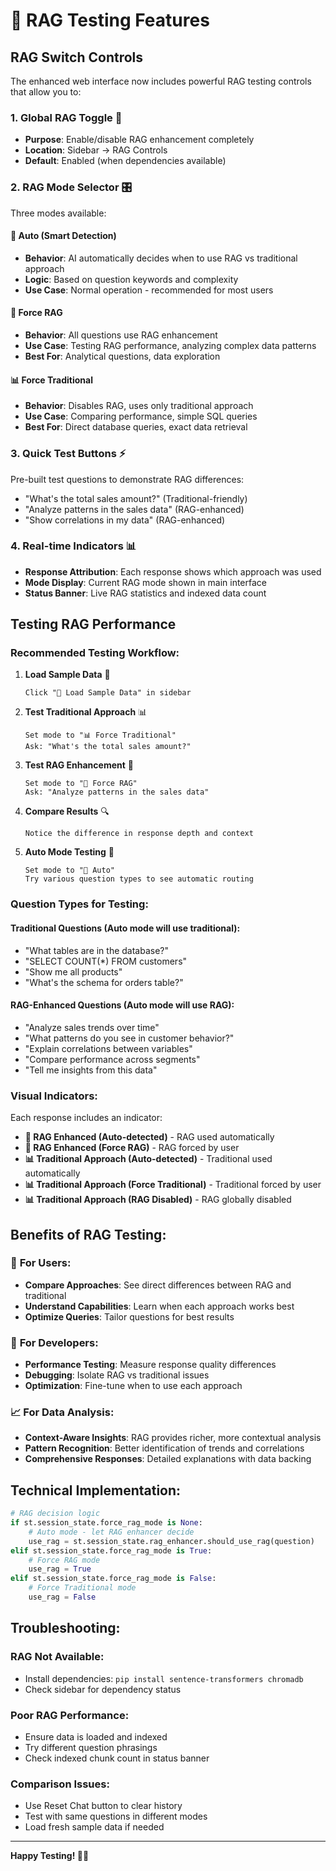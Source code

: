 # 🧠 RAG Testing Features

## RAG Switch Controls

The enhanced web interface now includes powerful RAG testing controls that allow you to:

### 1. **Global RAG Toggle** 🔄
- **Purpose**: Enable/disable RAG enhancement completely
- **Location**: Sidebar → RAG Controls 
- **Default**: Enabled (when dependencies available)

### 2. **RAG Mode Selector** 🎛️
Three modes available:

#### 🤖 **Auto (Smart Detection)**
- **Behavior**: AI automatically decides when to use RAG vs traditional approach
- **Logic**: Based on question keywords and complexity
- **Use Case**: Normal operation - recommended for most users

#### 🧠 **Force RAG**
- **Behavior**: All questions use RAG enhancement
- **Use Case**: Testing RAG performance, analyzing complex data patterns
- **Best For**: Analytical questions, data exploration

#### 📊 **Force Traditional**
- **Behavior**: Disables RAG, uses only traditional approach
- **Use Case**: Comparing performance, simple SQL queries
- **Best For**: Direct database queries, exact data retrieval

### 3. **Quick Test Buttons** ⚡
Pre-built test questions to demonstrate RAG differences:
- "What's the total sales amount?" (Traditional-friendly)
- "Analyze patterns in the sales data" (RAG-enhanced)
- "Show correlations in my data" (RAG-enhanced)

### 4. **Real-time Indicators** 📊
- **Response Attribution**: Each response shows which approach was used
- **Mode Display**: Current RAG mode shown in main interface
- **Status Banner**: Live RAG statistics and indexed data count

## Testing RAG Performance

### Recommended Testing Workflow:

1. **Load Sample Data** 📁
   ```
   Click "🔄 Load Sample Data" in sidebar
   ```

2. **Test Traditional Approach** 📊
   ```
   Set mode to "📊 Force Traditional"
   Ask: "What's the total sales amount?"
   ```

3. **Test RAG Enhancement** 🧠
   ```
   Set mode to "🧠 Force RAG"
   Ask: "Analyze patterns in the sales data"
   ```

4. **Compare Results** 🔍
   ```
   Notice the difference in response depth and context
   ```

5. **Auto Mode Testing** 🤖
   ```
   Set mode to "🤖 Auto"
   Try various question types to see automatic routing
   ```

### Question Types for Testing:

#### **Traditional Questions** (Auto mode will use traditional):
- "What tables are in the database?"
- "SELECT COUNT(*) FROM customers"
- "Show me all products"
- "What's the schema for orders table?"

#### **RAG-Enhanced Questions** (Auto mode will use RAG):
- "Analyze sales trends over time"
- "What patterns do you see in customer behavior?"
- "Explain correlations between variables"
- "Compare performance across segments"
- "Tell me insights from this data"

### Visual Indicators:

Each response includes an indicator:
- **🧠 RAG Enhanced (Auto-detected)** - RAG used automatically
- **🧠 RAG Enhanced (Force RAG)** - RAG forced by user
- **📊 Traditional Approach (Auto-detected)** - Traditional used automatically  
- **📊 Traditional Approach (Force Traditional)** - Traditional forced by user
- **📊 Traditional Approach (RAG Disabled)** - RAG globally disabled

## Benefits of RAG Testing:

### 🎯 **For Users**:
- **Compare Approaches**: See direct differences between RAG and traditional
- **Understand Capabilities**: Learn when each approach works best
- **Optimize Queries**: Tailor questions for best results

### 🔬 **For Developers**:
- **Performance Testing**: Measure response quality differences
- **Debugging**: Isolate RAG vs traditional issues
- **Optimization**: Fine-tune when to use each approach

### 📈 **For Data Analysis**:
- **Context-Aware Insights**: RAG provides richer, more contextual analysis
- **Pattern Recognition**: Better identification of trends and correlations
- **Comprehensive Responses**: Detailed explanations with data backing

## Technical Implementation:

```python
# RAG decision logic
if st.session_state.force_rag_mode is None:
    # Auto mode - let RAG enhancer decide
    use_rag = st.session_state.rag_enhancer.should_use_rag(question)
elif st.session_state.force_rag_mode is True:
    # Force RAG mode
    use_rag = True
elif st.session_state.force_rag_mode is False:
    # Force Traditional mode
    use_rag = False
```

## Troubleshooting:

### RAG Not Available:
- Install dependencies: `pip install sentence-transformers chromadb`
- Check sidebar for dependency status

### Poor RAG Performance:
- Ensure data is loaded and indexed
- Try different question phrasings
- Check indexed chunk count in status banner

### Comparison Issues:
- Use Reset Chat button to clear history
- Test with same questions in different modes
- Load fresh sample data if needed

---

**Happy Testing! 🧪✨**

